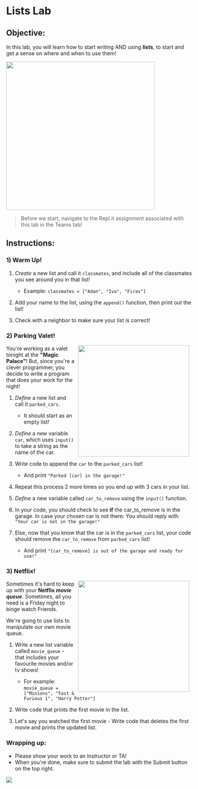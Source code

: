 # Lists Lab

## Objective: 
In this lab, you will learn how to start writing AND using **lists**, to start and get a sense on where and when to use them!

<img src="lists.gif" width="400">


> Before we start, navigate to the Repl.it assignment associated with this lab in the Teams tab!

## Instructions:

### 1) Warm Up!
1. *Create* a new list and call it `classmates`, and include all of the classmates you see around you in that list!
    - Example: `classmates = ["Adan", "Iva", "Firas"]`

2. Add your name to the list, using the `append()` function, then print out the list!

3. Check with a neighbor to make sure your list is correct!

### 2) Parking Valet!
<img src="https://media2.giphy.com/media/26tk0T3cxwc4yFvK8/source.gif" align="right" hspace="10" width="300">

You're working as a valet tonight at the **"Magic Palace"**! But, since you're a clever programmer, you decide to write a program that does your work for the night!  

1. *Define* a new list and call it `parked_cars`.
    - It should start as an empty list!

2. *Define* a new variable `car`, which uses `input()` to take a string as the name of the car.

3. Write code to append the `car` to the `parked_cars` list!
    - And print `"Parked [car] in the garage!"`

4. Repeat this process 2 more times so you end up with 3 cars in your list.

5. *Define* a new variable called `car_to_remove` using the `input()` function.

6. In your code, you should check to see **if** the car_to_remove is in the garage. In case your chosen car is not there: You should reply with `"Your car is not in the garage!"`

7. Else, now that you know that the car is in the `parked_cars` list, your code should remove the `car_to_remove` from `parked_cars` list!
    - And print `"[car_to_remove] is out of the garage and ready for use!"`



### 3) Netflix!

<img src="https://s3.amazonaws.com/after-school-assets/netflix-queue.jpg" align="right" hspace="10" width="300">

Sometimes it's hard to keep up with your **Netflix *movie queue***. Sometimes, all you need is a Friday night to binge watch Friends.

We're going to use lists to manipulate our own movie queue.

1. Write a new list variable called `movie_queue` - that includes your favourite movies and/or tv shows!
    - For example: `movie_queue = ["Minions", "Fast & Furious 1", "Harry Potter"]`

2. Write code that prints the first movie in the list.

3. Let's say you watched the first movie - Write code that deletes the first movie and prints the updated list. 


### Wrapping up:
- Please show your work to an Instructor or TA!
- When you're done, make sure to submit the lab with the Submit button on the top right.

<!-- 

Run the test.
- If it passes:
    - When you're done, make sure to submit the lab with the `Submit` button on the top right.
- If it fails:
    - Review the lab to see if you missed any steps. You need to follow the steps _exactly_ to pass.
    - If you have questions, ask a classmate, or call over an Instructor or TA!
-->
[![](https://camo.githubusercontent.com/2f9feb41e6febba197c32171bba0924fe0b0123a/687474703a2f2f312e62702e626c6f6773706f742e636f6d2f2d4844492d58694c697264382f546f614a736568535930492f414141414141414142736f2f5848584f555f71444b336b2f73313630302f506172726f742b46756e6e792b50696374757265735f312e6a7067)]()



